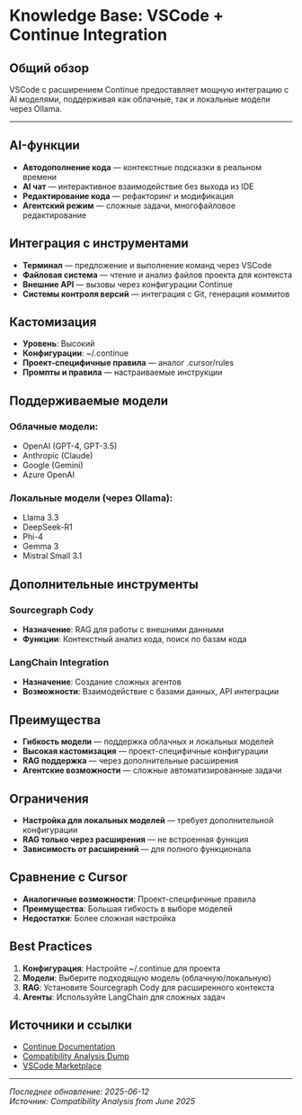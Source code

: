 # Knowledge Base: VSCode + Continue Integration

## Общий обзор
VSCode с расширением Continue предоставляет мощную интеграцию с AI моделями, поддерживая как облачные, так и локальные модели через Ollama.

---

## AI-функции
- **Автодополнение кода** — контекстные подсказки в реальном времени
- **AI чат** — интерактивное взаимодействие без выхода из IDE
- **Редактирование кода** — рефакторинг и модификация
- **Агентский режим** — сложные задачи, многофайловое редактирование

## Интеграция с инструментами
- **Терминал** — предложение и выполнение команд через VSCode
- **Файловая система** — чтение и анализ файлов проекта для контекста
- **Внешние API** — вызовы через конфигурации Continue
- **Системы контроля версий** — интеграция с Git, генерация коммитов

## Кастомизация
- **Уровень**: Высокий
- **Конфигурации**: ~/.continue
- **Проект-специфичные правила** — аналог .cursor/rules
- **Промпты и правила** — настраиваемые инструкции

## Поддерживаемые модели

### Облачные модели:
- OpenAI (GPT-4, GPT-3.5)
- Anthropic (Claude)
- Google (Gemini)
- Azure OpenAI

### Локальные модели (через Ollama):
- Llama 3.3
- DeepSeek-R1
- Phi-4
- Gemma 3
- Mistral Small 3.1

## Дополнительные инструменты

### Sourcegraph Cody
- **Назначение**: RAG для работы с внешними данными
- **Функции**: Контекстный анализ кода, поиск по базам кода

### LangChain Integration
- **Назначение**: Создание сложных агентов
- **Возможности**: Взаимодействие с базами данных, API интеграции

## Преимущества
- **Гибкость модели** — поддержка облачных и локальных моделей
- **Высокая кастомизация** — проект-специфичные конфигурации
- **RAG поддержка** — через дополнительные расширения
- **Агентские возможности** — сложные автоматизированные задачи

## Ограничения
- **Настройка для локальных моделей** — требует дополнительной конфигурации
- **RAG только через расширения** — не встроенная функция
- **Зависимость от расширений** — для полного функционала

## Сравнение с Cursor
- **Аналогичные возможности**: Проект-специфичные правила
- **Преимущества**: Большая гибкость в выборе моделей
- **Недостатки**: Более сложная настройка

## Best Practices
1. **Конфигурация**: Настройте ~/.continue для проекта
2. **Модели**: Выберите подходящую модель (облачную/локальную)
3. **RAG**: Установите Sourcegraph Cody для расширенного контекста
4. **Агенты**: Используйте LangChain для сложных задач

## Источники и ссылки
- [Continue Documentation](https://continue.dev/docs)
- [Compatibility Analysis Dump](.ARCHIVE/compatibility_discussion_dump.txt)
- [VSCode Marketplace](https://marketplace.visualstudio.com/items?itemName=Continue.continue)

---

_Последнее обновление: 2025-06-12_  
_Источник: Compatibility Analysis from June 2025_ 